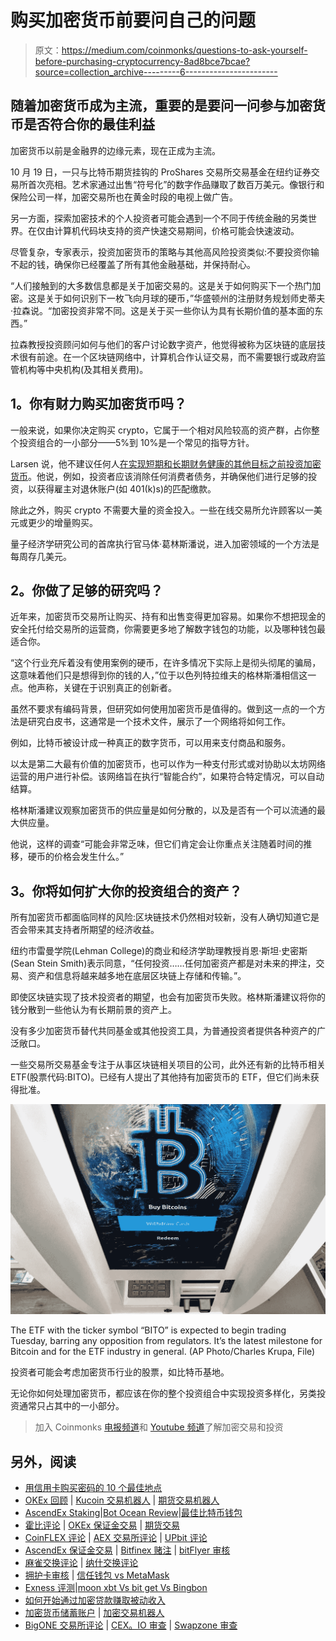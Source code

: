 # 购买加密货币前要问自己的问题

> 原文：<https://medium.com/coinmonks/questions-to-ask-yourself-before-purchasing-cryptocurrency-8ad8bce7bcae?source=collection_archive---------6----------------------->

## 随着加密货币成为主流，重要的是要问一问参与加密货币是否符合你的最佳利益

加密货币以前是金融界的边缘元素，现在正成为主流。

10 月 19 日，一只与比特币期货挂钩的 ProShares 交易所交易基金在纽约证券交易所首次亮相。艺术家通过出售“符号化”的数字作品赚取了数百万美元。像银行和保险公司一样，加密交易所也在黄金时段的电视上做广告。

另一方面，探索加密技术的个人投资者可能会遇到一个不同于传统金融的另类世界。在仅由计算机代码块支持的资产快速交易期间，价格可能会快速波动。

尽管复杂，专家表示，投资加密货币的策略与其他高风险投资类似:不要投资你输不起的钱，确保你已经覆盖了所有其他金融基础，并保持耐心。

“人们接触到的大多数信息都是关于加密交易的。这是关于如何购买下一个热门加密。这是关于如何识别下一枚飞向月球的硬币，”华盛顿州的注册财务规划师史蒂夫·拉森说。“加密投资非常不同。这是关于买一些你认为具有长期价值的基本面的东西。”

拉森教授投资顾问如何与他们的客户讨论数字资产，他觉得被称为区块链的底层技术很有前途。在一个区块链网络中，计算机合作认证交易，而不需要银行或政府监管机构等中央机构(及其相关费用)。

## **1。你有财力购买加密货币吗？**

一般来说，如果你决定购买 crypto，它属于一个相对风险较高的资产群，占你整个投资组合的一小部分——5%到 10%是一个常见的指导方针。

Larsen 说，他不建议任何人[在实现短期和长期财务健康的其他目标之前投资加密货币](https://www.nerdwallet.com/article/investing/cryptocurrency-7-things-to-know?utm_campaign=ct_prod&utm_content=1078931&utm_medium=wire&utm_source=syndication&utm_term=oregonian)。他说，例如，投资者应该消除任何消费者债务，并确保他们进行足够的投资，以获得雇主对退休账户(如 401(k)s)的匹配缴款。

除此之外，购买 crypto 不需要大量的资金投入。一些在线交易所允许顾客以一美元或更少的增量购买。

量子经济学研究公司的首席执行官马体·葛林斯潘说，进入加密领域的一个方法是每周存几美元。

## **2。你做了足够的研究吗？**

近年来，加密货币交易所让购买、持有和出售变得更加容易。如果你不想把现金的安全托付给交易所的运营商，你需要更多地了解数字钱包的功能，以及哪种钱包最适合你。

“这个行业充斥着没有使用案例的硬币，在许多情况下实际上是彻头彻尾的骗局，这意味着他们只是想得到你的钱的人，”位于以色列特拉维夫的格林斯潘相信这一点。他声称，关键在于识别真正的创新者。

虽然不要求有编码背景，但研究如何使用加密货币是值得的。做到这一点的一个方法是研究白皮书，这通常是一个技术文件，展示了一个网络将如何工作。

例如，比特币被设计成一种真正的数字货币，可以用来支付商品和服务。

以太是第二大最有价值的加密货币，也可以作为一种支付形式或对协助以太坊网络运营的用户进行补偿。该网络旨在执行“智能合约”，如果符合特定情况，可以自动结算。

格林斯潘建议观察加密货币的供应量是如何分散的，以及是否有一个可以流通的最大供应量。

他说，这样的调查“可能会非常乏味，但它们肯定会让你重点关注随着时间的推移，硬币的价格会发生什么。”

## **3。你将如何扩大你的投资组合的资产？**

所有加密货币都面临同样的风险:区块链技术仍然相对较新，没有人确切知道它是否会带来其支持者所期望的经济收益。

纽约市雷曼学院(Lehman College)的商业和经济学助理教授肖恩·斯坦·史密斯(Sean Stein Smith)表示同意，“任何投资……任何加密资产都是对未来的押注，交易、资产和信息将越来越多地在底层区块链上存储和传输。”。

即使区块链实现了技术投资者的期望，也会有加密货币失败。格林斯潘建议将你的钱分散到一些他认为有长期前景的资产上。

没有多少加密货币替代共同基金或其他投资工具，为普通投资者提供各种资产的广泛敞口。

一些交易所交易基金专注于从事区块链相关项目的公司，此外还有新的比特币相关 ETF(股票代码:BITO)。已经有人提出了其他持有加密货币的 ETF，但它们尚未获得批准。

![](img/8abf0cea677247a0999675d4b9e5eaeb.png)

The ETF with the ticker symbol “BITO” is expected to begin trading Tuesday, barring any opposition from regulators. It’s the latest milestone for Bitcoin and for the ETF industry in general. (AP Photo/Charles Krupa, File)

投资者可能会考虑加密货币行业的股票，如比特币基地。

无论你如何处理加密货币，都应该在你的整个投资组合中实现投资多样化，另类投资通常只占其中的一小部分。

> 加入 Coinmonks [电报频道](https://t.me/coincodecap)和 [Youtube 频道](https://www.youtube.com/c/coinmonks/videos)了解加密交易和投资

## 另外，阅读

*   [用信用卡购买密码的 10 个最佳地点](https://blog.coincodecap.com/buy-crypto-with-credit-card)
*   [OKEx 回顾](/coinmonks/okex-review-6b369304110f) | [Kucoin 交易机器人](/coinmonks/kucoin-trading-bot-automate-your-trades-8cf0ca2138e0) | [期货交易机器人](/coinmonks/futures-trading-bots-5a282ccee3f5)
*   [AscendEx Staking](https://blog.coincodecap.com/ascendex-staking)|[Bot Ocean Review](https://blog.coincodecap.com/bot-ocean-review)|[最佳比特币钱包](https://blog.coincodecap.com/bitcoin-wallets-india)
*   [霍比评论](https://blog.coincodecap.com/huobi-review) | [OKEx 保证金交易](https://blog.coincodecap.com/okex-margin-trading) | [期货交易](https://blog.coincodecap.com/futures-trading)
*   [CoinFLEX 评论](https://blog.coincodecap.com/coinflex-review) | [AEX 交易所评论](https://blog.coincodecap.com/aex-exchange-review) | [UPbit 评论](https://blog.coincodecap.com/upbit-review)
*   [AscendEx 保证金交易](https://blog.coincodecap.com/ascendex-margin-trading) | [Bitfinex 赌注](https://blog.coincodecap.com/bitfinex-staking) | [bitFlyer 审核](https://blog.coincodecap.com/bitflyer-review)
*   [麻雀交换评论](https://blog.coincodecap.com/sparrow-exchange-review) | [纳什交换评论](https://blog.coincodecap.com/nash-exchange-review)
*   [拥护卡审核](https://blog.coincodecap.com/uphold-card-review) | [信任钱包 vs MetaMask](https://blog.coincodecap.com/trust-wallet-vs-metamask)
*   [Exness 评测](https://blog.coincodecap.com/exness-review)|[moon xbt Vs bit get Vs Bingbon](https://blog.coincodecap.com/bingbon-vs-bitget-vs-moonxbt)
*   [如何开始通过加密贷款赚取被动收入](https://blog.coincodecap.com/passive-income-crypto-lending)
*   [加密货币储蓄账户](/coinmonks/cryptocurrency-savings-accounts-be3bc0feffbf) | [加密交易机器人](https://blog.coincodecap.com/best-crypto-trading-bots)
*   [BigONE 交易所评论](/coinmonks/bigone-exchange-review-64705d85a1d4) | [CEX。IO 审查](https://blog.coincodecap.com/cex-io-review) | [Swapzone 审查](/coinmonks/swapzone-review-crypto-exchange-data-aggregator-e0ad78e55ed7)